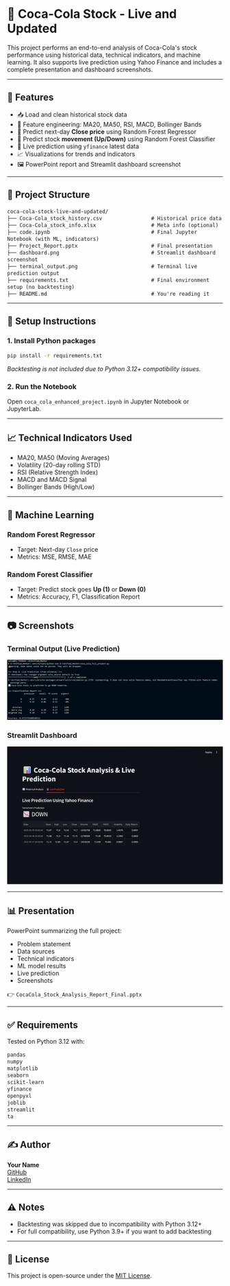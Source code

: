 # 🥤 Coca-Cola Stock - Live and Updated

This project performs an end-to-end analysis of Coca-Cola's stock performance using historical data, technical indicators, and machine learning. It also supports live prediction using Yahoo Finance and includes a complete presentation and dashboard screenshots.

---

## 📌 Features

- 📥 Load and clean historical stock data
- 🧠 Feature engineering: MA20, MA50, RSI, MACD, Bollinger Bands
- 🔮 Predict next-day **Close price** using Random Forest Regressor
- 🔁 Predict stock **movement (Up/Down)** using Random Forest Classifier
- 📡 Live prediction using `yfinance` latest data
- 📈 Visualizations for trends and indicators
- 🖼️ PowerPoint report and Streamlit dashboard screenshot

---

## 📁 Project Structure

```
coca-cola-stock-live-and-updated/
├── Coca-Cola_stock_history.csv                # Historical price data
├── Coca-Cola_stock_info.xlsx                  # Meta info (optional)
├── code.ipynb                                 # Final Jupyter Notebook (with ML, indicators)
├── Project_Report.pptx                        # Final presentation
├── dashboard.png                              # Streamlit dashboard screenshot
├── terminal_output.png                        # Terminal live prediction output
├── requirements.txt                           # Final environment setup (no backtesting)
├── README.md                                  # You're reading it
```

---

## 🧪 Setup Instructions

### 1. Install Python packages

```bash
pip install -r requirements.txt
```

*Backtesting is not included due to Python 3.12+ compatibility issues.*

### 2. Run the Notebook

Open `coca_cola_enhanced_project.ipynb` in Jupyter Notebook or JupyterLab.

---

## 📈 Technical Indicators Used

- MA20, MA50 (Moving Averages)
- Volatility (20-day rolling STD)
- RSI (Relative Strength Index)
- MACD and MACD Signal
- Bollinger Bands (High/Low)

---

## 🔮 Machine Learning

### Random Forest Regressor
- Target: Next-day `Close` price
- Metrics: MSE, RMSE, MAE

### Random Forest Classifier
- Target: Predict stock goes **Up (1)** or **Down (0)**
- Metrics: Accuracy, F1, Classification Report

---

## 📷 Screenshots

### Terminal Output (Live Prediction)
![Terminal Output](./terminal_output.png)

### Streamlit Dashboard
![Dashboard](./dashboard.png)

---

## 📊 Presentation

PowerPoint summarizing the full project:
- Problem statement
- Data sources
- Technical indicators
- ML model results
- Live prediction
- Screenshots

👉 `CocaCola_Stock_Analysis_Report_Final.pptx`

---

## ✅ Requirements

Tested on Python 3.12 with:
```
pandas
numpy
matplotlib
seaborn
scikit-learn
yfinance
openpyxl
joblib
streamlit
ta
```

---

## ✍️ Author

**Your Name**  
[GitHub](https://github.com/vatsalj2005)  
[LinkedIn](https://linkedin.com/in/vatsalj2005)

---

## ⚠️ Notes

- Backtesting was skipped due to incompatibility with Python 3.12+
- For full compatibility, use Python 3.9+ if you want to add backtesting

---

## 📄 License

This project is open-source under the [MIT License](LICENSE).